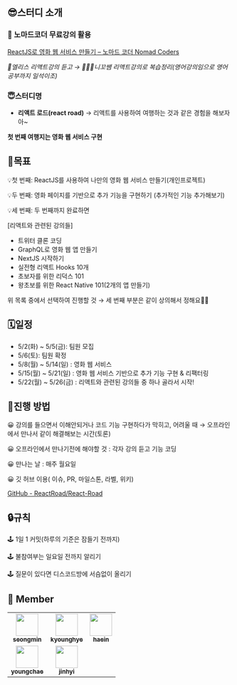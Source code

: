 ## 😎스터디 소개   

### 🧐 노마드코더 무료강의 활용   

[ReactJS로 영화 웹 서비스 만들기 – 노마드 코더 Nomad Coders](https://nomadcoders.co/react-for-beginners)

*🐰엘리스 리액트강의 듣고 → 🧔🏻‍♀️니꼬쌤 리액트강의로 복습정리(영어강의임으로 영어 공부까지 일석이조)*

### 😇스터디명

 - **리액트 로드(react road)** → 리액트를 사용하여 여행하는 것과 같은 경험을 해보자아~

 **첫 번째 여행지는 영화 웹 서비스 구현**

## 📍목표

💡첫 번째: ReactJS를 사용하여 나만의 영화 웹 서비스 만들기(개인프로젝트)

💡두 번째: 영화 페이지를 기반으로 추가 기능을 구현하기 (추가적인 기능 추가해보기)

💡세 번째: 두 번째까지 완료하면

[리액트와 관련된 강의들]

- 트위터 클론 코딩
- GraphQL로 영화 웹 앱 만들기
- NextJS 시작하기
- 실전형 리액트 Hooks 10개
- 초보자를 위한 리덕스 101
- 왕초보를 위한 React Native 101(2개의 앱 만들기)

위 목록 중에서 선택하여 진행할 것  → 세 번째 부분은 같이 상의해서 정해요👊🏻

## 🗓️일정

- 5/2(화) ~ 5/5(금): 팀원 모집
- 5/6(토): 팀원 확정
- 5/8(월) ~ 5/14(일) : 영화 웹 서비스
- 5/15(월) ~ 5/21(일) : 영화 웹 서비스 기반으로 추가 기능 구현 & 리팩터링
- 5/22(월) ~ 5/26(금) : 리액트와 관련된 강의들 중 하나 골라서 시작!

## 📍진행 방법

😀 강의를 들으면서 이해안되거나 코드 기능 구현하다가 막히고, 어려울 때 → 오프라인에서 만나서 같이 해결해보는 시간(토론)

😀 오프라인에서 만나기전에 해야할 것 : 각자 강의 듣고 기능 코딩

😀 만나는 날 : 매주 월요일

😀 깃 허브 이용( 이슈, PR, 마일스톤, 라벨, 위키) 

[GitHub - ReactRoad/React-Road](https://github.com/ReactRoad/React-Road)

## 🔒규칙

🕹️ 1일 1 커밋(하루의 기준은 잠들기 전까지)

🕹️ 불참여부는 일요일 전까지 알리기

🕹️ 질문이 있다면 디스코드방에 서슴없이 올리기 


## 🐰 Member
<table>
  <tbody>
    <tr>
      <td align="center"><a href="https://github.com/seongm2n"><img align="center" width="50" height="50" src="https://avatars.githubusercontent.com/u/62044613?v=4"/><br /><sub><b>seongmin</b></sub></a><br /></td>
      <td align="center"><a href="https://github.com/kyoungg"><img align="center" width="50" height="50" src="https://avatars.githubusercontent.com/u/123715126?v=4"/><br /><sub><b>kyounghye</b></sub></a><br /></td>
      <td align="center"><a href="https://github.com/LHI0915"><img align="center" width="50" height="50" src="https://avatars.githubusercontent.com/u/41470637?v=4"/><br /><sub><b>haein</b></sub></a><br /></td>
     </tr>
      <td align="center"><a href="https://github.com/0chae01"><img align="center" width="50" height="50" src="https://avatars.githubusercontent.com/u/124250465?v=4"/><br /><sub><b>youngchae</b></sub></a><br /></td>
      <td align="center"><a href="https://github.com/2022IHU"><img align="center" width="50" height="50" src="https://avatars.githubusercontent.com/u/108668200?v=4"/><br /><sub><b>jinhyi</b></sub></a><br /></td>
    </tr>
  </tbody>
</table>
